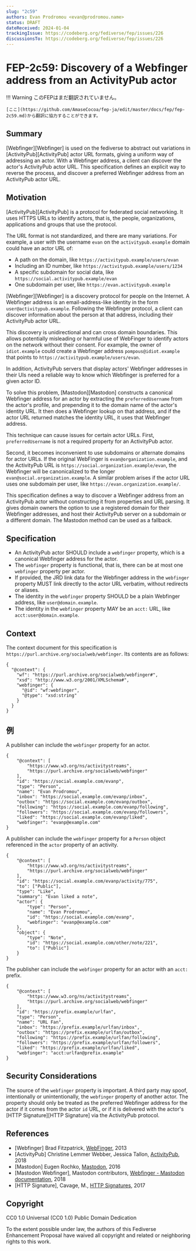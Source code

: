 ```yaml
---
slug: "2c59"
authors: Evan Prodromou <evan@prodromou.name>
status: DRAFT
dateReceived: 2024-01-04
trackingIssue: https://codeberg.org/fediverse/fep/issues/226
discussionsTo: https://codeberg.org/fediverse/fep/issues/226
---
```

# FEP-2c59: Discovery of a Webfinger address from an ActivityPub actor

!!! Warning
    このFEPはまだ翻訳されていません。

    [ここ](https://github.com/AmaseCocoa/fep-ja/edit/master/docs/fep/fep-2c59.md)から翻訳に協力することができます。
## Summary

[Webfinger][Webfinger] is used on the fediverse to abstract out variations in [ActivityPub][ActivityPub] actor URL formats, giving a uniform way of addressing an actor. With a Webfinger address, a client can discover the actor's ActivityPub actor URL. This specification defines an explicit way to reverse the process, and discover a preferred Webfinger address from an ActivityPub actor URL.

## Motivation

[ActivityPub][ActivityPub] is a protocol for federated social networking. It uses HTTPS URLs to identify actors, that is, the people, organizations, applications and groups that use the protocol.

The URL format is not standardized, and there are many variations. For example, a user with the username `evan` on the `activitypub.example` domain could have an actor URL of:

- A path on the domain, like `https://activitypub.example/users/evan`
- Including an ID number, like `https://activitypub.example/users/1234`
- A specific subdomain for social data, like `https://social.activitypub.example/evan`
- One subdomain per user, like `https://evan.activitypub.example`

[Webfinger][Webfinger] is a discovery protocol for people on the Internet. A Webfinger address is an email-address-like identity in the form `user@activitypub.example`. Following the Webfinger protocol, a client can discover information about the person at that address, including their ActivityPub actor URL.

This discovery is unidirectional and can cross domain boundaries. This allows potentially misleading or harmful use of WebFinger to identify actors on the network without their consent. For example, the owner of `idiot.example` could create a Webfinger address `pompous@idiot.example` that points to `https://activitypub.example/users/evan`.

In addition, ActivityPub servers that display actors' Webfinger addresses in their UIs need a reliable way to know which Webfinger is preferred for a given actor ID.

To solve this problem, [Mastodon][Mastodon] constructs a canonical Webfinger address for an actor by extracting the `preferredUsername` from the actor's profile, and prepending it to the domain name of the actor's identity URL. It then does a Webfinger lookup on that address, and if the actor URL returned matches the identity URL, it uses that Webfinger address.

This technique can cause issues for certain actor URLs. First, `preferredUsername` is not a required property for an ActivityPub actor.

Second, it becomes inconvenient to use subdomains or alternate domains for actor URLs. If the original WebFinger is `evan@organization.example`, and the ActivityPub URL is `https://social.organization.example/evan`, the Webfinger will be canonicalized to the longer `evan@social.organization.example`. A similar problem arises if the actor URL uses one subdomain per user, like `https://evan.organization.example/`.

This specification defines a way to discover a Webfinger address from an ActivityPub actor without constructing it from properties and URL parsing. It gives domain owners the option to use a registered domain for their Webfinger addresses, and host their ActivityPub server on a subdomain or a different domain. The Mastodon method can be used as a fallback.

## Specification

- An ActivityPub actor SHOULD include a `webfinger` property, which is a canonical Webfinger address for the actor.
- The `webfinger` property is functional, that is, there can be at most one `webfinger` property per actor.
- If provided, the JRD link data for the Webfinger address in the `webfinger` property MUST link directly to the actor URL verbatim, without redirects or aliases.
- The identity in the `webfinger` property SHOULD be a plain Webfinger address, like `user@domain.example`.
- The identity in the `webfinger` property MAY be an `acct:` URL, like `acct:user@domain.example`.

## Context

The context document for this specification is `https://purl.archive.org/socialweb/webfinger`. Its contents are as follows:

```
{
  "@context": {
    "wf": "https://purl.archive.org/socialweb/webfinger#",
    "xsd": "http://www.w3.org/2001/XMLSchema#",
    "webfinger": {
      "@id": "wf:webfinger",
      "@type": "xsd:string"
    }
  }
}
```

## 例

A publisher can include the `webfinger` property for an actor.

```
{
    "@context": [
        "https://www.w3.org/ns/activitystreams",
        "https://purl.archive.org/socialweb/webfinger"
    ],
    "id": "https://social.example.com/evanp",
    "type": "Person",
    "name": "Evan Prodromou",
    "inbox": "https://social.example.com/evanp/inbox",
    "outbox": "https://social.example.com/evanp/outbox",
    "following": "https://social.example.com/evanp/following",
    "followers": "https://social.example.com/evanp/followers",
    "liked": "https://social.example.com/evanp/liked",
    "webfinger": "evanp@example.com"
}
```

A publisher can include the `webfinger` property for a `Person` object
referenced in the `actor` property of an activity.

```
{
    "@context": [
        "https://www.w3.org/ns/activitystreams",
        "https://purl.archive.org/socialweb/webfinger"
    ],
    "id": "https://social.example.com/evanp/activity/775",
    "to": ["Public"],
    "type": "Like",
    "summary": "Evan liked a note",
    "actor": {
        "type": "Person",
        "name": "Evan Prodromou",
        "id": "https://social.example.com/evanp",
        "webfinger": "evanp@example.com"
    },
    "object": {
        "type": "Note",
        "id": "https://social.example.com/other/note/221",
        "to": ["Public"]
    }
}
```

The publisher can include the `webfinger` property for an actor with an `acct:` prefix.

```
{
    "@context": [
        "https://www.w3.org/ns/activitystreams",
        "https://purl.archive.org/socialweb/webfinger"
    ],
    "id": "https://prefix.example/urlfan",
    "type": "Person",
    "name": "URL Fan",
    "inbox": "https://prefix.example/urlfan/inbox",
    "outbox": "https://prefix.example/urlfan/outbox",
    "following": "https://prefix.example/urlfan/following",
    "followers": "https://prefix.example/urlfan/followers",
    "liked": "https://prefix.example/urlfan/liked",
    "webfinger": "acct:urlfan@prefix.example"
}
```

## Security Considerations

The source of the `webfinger` property is important. A third party may spoof, intentionally or unintentionally, the `webfinger` property of another actor. The property should only be treated as the preferred Webfinger address for the actor if it comes from the actor `id` URL, or if it is delivered with the actor's [HTTP Signature][HTTP Signature] via the ActivityPub protocol.

## References

- [Webfinger] Brad Fitzpatrick, [WebFinger](https://tools.ietf.org/html/rfc7033), 2013
- [ActivityPub] Christine Lemmer Webber, Jessica Tallon, [ActivityPub](https://www.w3.org/TR/activitypub/), 2018
- [Mastodon] Eugen Rochko, [Mastodon](https://joinmastodon.org/), 2016
- [Mastodon Webfinger], Mastodon contributors, [Webfinger - Mastodon documentation](https://docs.joinmastodon.org/spec/webfinger/), 2018
- [HTTP Signature], Cavage, M., [HTTP Signatures](https://tools.ietf.org/html/draft-cavage-http-signatures-10), 2017

## Copyright

CC0 1.0 Universal (CC0 1.0) Public Domain Dedication

To the extent possible under law, the authors of this Fediverse Enhancement Proposal have waived all copyright and related or neighboring rights to this work.
